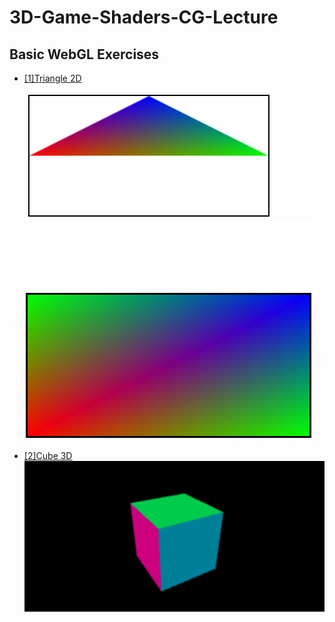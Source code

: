 # 3D-Game-Shaders-CG-Lecture

## Basic WebGL Exercises

- [[1]Triangle 2D](Basic%20WebGL%20Exercises%2F%5B1%5DTriangle%202D)

  ![triangle.png](img%2Ftriangle.png)
  ![rectangle.png](img%2Frectangle.png)


- [[2]Cube 3D](Basic%20WebGL%20Exercises%2F%5B2%5DCube%203D)
  ![img.png](img/img.png)
